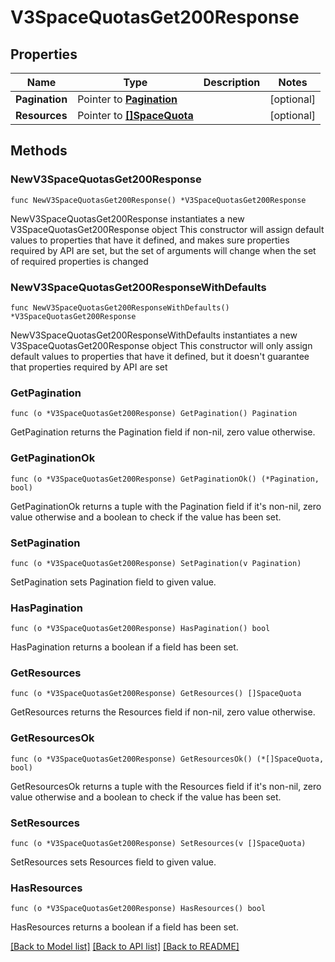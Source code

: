 # V3SpaceQuotasGet200Response

## Properties

Name | Type | Description | Notes
------------ | ------------- | ------------- | -------------
**Pagination** | Pointer to [**Pagination**](Pagination.md) |  | [optional] 
**Resources** | Pointer to [**[]SpaceQuota**](SpaceQuota.md) |  | [optional] 

## Methods

### NewV3SpaceQuotasGet200Response

`func NewV3SpaceQuotasGet200Response() *V3SpaceQuotasGet200Response`

NewV3SpaceQuotasGet200Response instantiates a new V3SpaceQuotasGet200Response object
This constructor will assign default values to properties that have it defined,
and makes sure properties required by API are set, but the set of arguments
will change when the set of required properties is changed

### NewV3SpaceQuotasGet200ResponseWithDefaults

`func NewV3SpaceQuotasGet200ResponseWithDefaults() *V3SpaceQuotasGet200Response`

NewV3SpaceQuotasGet200ResponseWithDefaults instantiates a new V3SpaceQuotasGet200Response object
This constructor will only assign default values to properties that have it defined,
but it doesn't guarantee that properties required by API are set

### GetPagination

`func (o *V3SpaceQuotasGet200Response) GetPagination() Pagination`

GetPagination returns the Pagination field if non-nil, zero value otherwise.

### GetPaginationOk

`func (o *V3SpaceQuotasGet200Response) GetPaginationOk() (*Pagination, bool)`

GetPaginationOk returns a tuple with the Pagination field if it's non-nil, zero value otherwise
and a boolean to check if the value has been set.

### SetPagination

`func (o *V3SpaceQuotasGet200Response) SetPagination(v Pagination)`

SetPagination sets Pagination field to given value.

### HasPagination

`func (o *V3SpaceQuotasGet200Response) HasPagination() bool`

HasPagination returns a boolean if a field has been set.

### GetResources

`func (o *V3SpaceQuotasGet200Response) GetResources() []SpaceQuota`

GetResources returns the Resources field if non-nil, zero value otherwise.

### GetResourcesOk

`func (o *V3SpaceQuotasGet200Response) GetResourcesOk() (*[]SpaceQuota, bool)`

GetResourcesOk returns a tuple with the Resources field if it's non-nil, zero value otherwise
and a boolean to check if the value has been set.

### SetResources

`func (o *V3SpaceQuotasGet200Response) SetResources(v []SpaceQuota)`

SetResources sets Resources field to given value.

### HasResources

`func (o *V3SpaceQuotasGet200Response) HasResources() bool`

HasResources returns a boolean if a field has been set.


[[Back to Model list]](../README.md#documentation-for-models) [[Back to API list]](../README.md#documentation-for-api-endpoints) [[Back to README]](../README.md)


